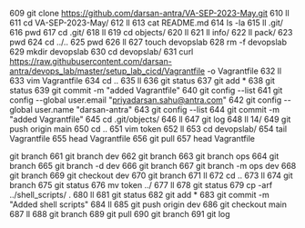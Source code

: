 609  git clone https://github.com/darsan-antra/VA-SEP-2023-May.git
  610  ll
  611  cd VA-SEP-2023-May/
  612  ll
  613  cat README.md 
  614  ls -la
  615  ll .git/
  616  pwd
  617  cd .git/
  618  ll
  619  cd objects/
  620  ll
  621  ll info/
  622  ll pack/
  623  pwd
  624  cd ../..
  625  pwd
  626  ll
  627  touch devopslab
  628  rm -f devopslab 
  629  mkdir devopslab
  630  cd devopslab/
  631  curl https://raw.githubusercontent.com/darsan-antra/devops_lab/master/setup_lab_cicd/Vagrantfile -o Vagrantfile
  632  ll
  633  vim Vagrantfile 
  634  cd ..
  635  ll
  636  git status
  637  git add *
  638  git status
  639  git commit -m "added Vagrantfile"
  640  git config --list
  641  git config --global user.email "priyadarsan.sahu@antra.com"
  642  git config --global user.name "darsan-antra"
  643  git config --list
  644  git commit -m "added Vagrantfile"
  645  cd .git/objects/
  646  ll
  647  git log
  648  ll 14/
  649  git push origin main
  650  cd ..
  651  vim token
  652  ll
  653  cd devopslab/
  654  tail Vagrantfile 
  655  head Vagrantfile 
  656  git pull
  657  head Vagrantfile

git branch
  661  git branch dev
  662  git branch
  663  git branch ops
  664  git branch
  665  git branch -d dev
  666  git branch
  667  git branch -m ops dev
  668  git branch
  669  git checkout dev
  670  git branch
  671  ll
  672  cd ..
  673  ll
  674  git branch
  675  git status
  676  mv token ../
  677  ll
  678  git status
  679  cp -arf ../shell_scripts/ .
  680  ll
  681  git status
  682  git add *
  683  git commit -m "Added shell scripts"
  684  ll
  685  git push origin dev
  686  git checkout main
  687  ll
  688  git branch
  689  git pull
  690  git branch
  691  git log


